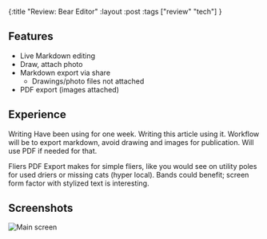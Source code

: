 {:title "Review: Bear Editor"
 :layout :post
 :tags ["review" "tech"]
 }
 
## Features

* Live Markdown editing
* Draw, attach photo
* Markdown export via share
  * Drawings/photo files not attached
* PDF export (images attached)


## Experience

Writing Have been using for one week. Writing this article using it. Workflow will be to
export markdown, avoid drawing and images for publication. Will use PDF if needed
for that.

Fliers PDF Export makes for simple fliers, like you would see on utility poles for used
driers or missing cats (hyper local). Bands could benefit; screen form factor with stylized
text is interesting.

## Screenshots


![Main screen](/img/2018-03-30-review-bear-markdown-editor/1.png)